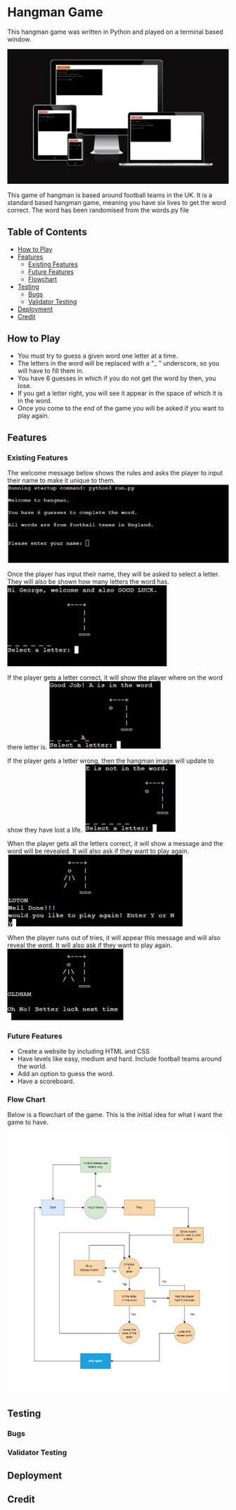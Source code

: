# **Hangman Game**

This hangman game was written in Python and played on a terminal based window.

![Am I responsive](assets/readme-images/am-i-responsive.jpg)

This game of hangman is based around football teams in the UK. It is a standard based hangman game, meaning you have six lives to get the word correct.
The word has been randomised from the words.py file

## **Table of Contents**

- [How to Play](#how-to-play)
- [Features](#features)
    - [Existing Features](#existing-features)
    - [Future Features](#future-features)
    - [Flowchart](#flow-chart)
- [Testing](#testing)
    - [Bugs](#bugs)
    - [Validator Testing](#vaidation)
- [Deployment](#deployment)
- [Credit](#credit)

## **How to Play**

* You must try to guess a given word one letter at a time.
* The letters in the word will be replaced with a "_ " underscore, so you will have to fill them in.
* You have 6 guesses in which if you do not get the word by then, you lose.
* If you get a letter right, you will see it appear in the space of which it is in the word.
* Once you come to the end of the game you will be asked if you want to play again. 

## **Features**

### Existing Features

The welcome message below shows the rules and asks the player to input their name to make it unique to them.
![Welcome message](assets/readme-images/welcome-message.jpg)

Once the player has input their name, they will be asked to select a letter. They will also be shown how many letters the word has.
![First Attempt](assets/readme-images/first-attempt.jpg)

If the player gets a letter correct, it will show the player where on the word there letter is.
![Letter Correct](assets/readme-images/letter-correct.jpg)

If the player gets a letter wrong, then the hangman image will update to show they have lost a life.
![Letter Wrong](assets/readme-images/letter-wrong.jpg)

When the player gets all the letters correct, it will show a message and the word will be revealed.
It will also ask if they want to play again.
![Answer Correct](assets/readme-images/answer-correct.jpg)

When the player runs out of tries, it will appear this message and will also reveal the word. 
It will also ask if they want to play again.
![No more tries](assets/readme-images/no-tries-left.jpg)

### Future Features

* Create a website by including HTML and CSS
* Have levels like easy, medium and hard. Include football teams around the world.
* Add an option to guess the word.
* Have a scoreboard.

### Flow Chart
Below is a flowchart of the game. This is the initial idea for what I want the game to have.

![Flowchart](assets/readme-images/game-structure.jpg)

## **Testing**

### Bugs

### Validator Testing

## **Deployment**

## **Credit**